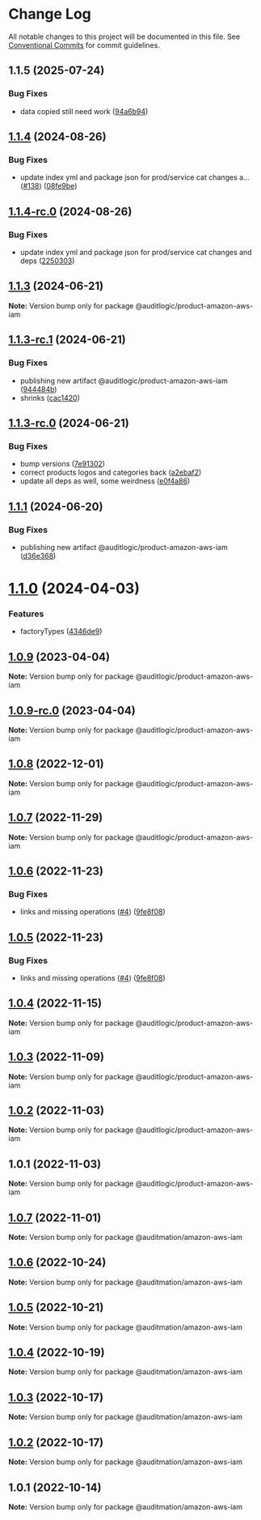 # Change Log

All notable changes to this project will be documented in this file.
See [Conventional Commits](https://conventionalcommits.org) for commit guidelines.

## 1.1.5 (2025-07-24)


### Bug Fixes

* data copied still need work ([94a6b94](https://github.com/zerobias-org/product/commit/94a6b942fb0516367548599d739529536132755a))





## [1.1.4](https://github.com/auditlogic/product/compare/@auditlogic/product-amazon-aws-iam@1.1.3...@auditlogic/product-amazon-aws-iam@1.1.4) (2024-08-26)


### Bug Fixes

* update index yml and package json for prod/service cat changes a… ([#138](https://github.com/auditlogic/product/issues/138)) ([08fe9be](https://github.com/auditlogic/product/commit/08fe9beb1c8457462a19bc69caa02e6212d97e1a))





## [1.1.4-rc.0](https://github.com/auditlogic/product/compare/@auditlogic/product-amazon-aws-iam@1.1.3...@auditlogic/product-amazon-aws-iam@1.1.4-rc.0) (2024-08-26)


### Bug Fixes

* update index yml and package json for prod/service cat changes and deps ([2250303](https://github.com/auditlogic/product/commit/225030363a363608240135b7ebed386b28f01e4b))





## [1.1.3](https://github.com/auditlogic/product/compare/@auditlogic/product-amazon-aws-iam@1.1.3-rc.1...@auditlogic/product-amazon-aws-iam@1.1.3) (2024-06-21)

**Note:** Version bump only for package @auditlogic/product-amazon-aws-iam





## [1.1.3-rc.1](https://github.com/auditlogic/product/compare/@auditlogic/product-amazon-aws-iam@1.1.3-rc.0...@auditlogic/product-amazon-aws-iam@1.1.3-rc.1) (2024-06-21)


### Bug Fixes

* publishing new artifact @auditlogic/product-amazon-aws-iam ([944484b](https://github.com/auditlogic/product/commit/944484b7344755bcc0875524aec1f17a711a0c9c))
* shrinks ([cac1420](https://github.com/auditlogic/product/commit/cac14200fefcd8183ab69fe89a47bd3f70f563e9))





## [1.1.3-rc.0](https://github.com/auditlogic/product/compare/@auditlogic/product-amazon-aws-iam@1.1.1...@auditlogic/product-amazon-aws-iam@1.1.3-rc.0) (2024-06-21)


### Bug Fixes

* bump versions ([7e91302](https://github.com/auditlogic/product/commit/7e913023b8b312150ed7762c32fbbe616be71de5))
* correct products logos and categories back ([a2ebaf2](https://github.com/auditlogic/product/commit/a2ebaf2efe8e232e6ff22c774c456048771f9469))
* update all deps as well, some weirdness ([e0f4a86](https://github.com/auditlogic/product/commit/e0f4a864714e2d3de6bbf3da014d5312fe53be2f))





## [1.1.1](https://github.com/auditlogic/product/compare/@auditlogic/product-amazon-aws-iam@1.1.0...@auditlogic/product-amazon-aws-iam@1.1.1) (2024-06-20)


### Bug Fixes

* publishing new artifact @auditlogic/product-amazon-aws-iam ([d36e368](https://github.com/auditlogic/product/commit/d36e368155fbe2c615e94920e8b3ec0704b19465))





# [1.1.0](https://github.com/auditlogic/product/compare/@auditlogic/product-amazon-aws-iam@1.0.9...@auditlogic/product-amazon-aws-iam@1.1.0) (2024-04-03)


### Features

* factoryTypes ([4346de9](https://github.com/auditlogic/product/commit/4346de92693aee892fccf725338ffc7b80ab182b))





## [1.0.9](https://github.com/auditlogic/product/compare/@auditlogic/product-amazon-aws-iam@1.0.8...@auditlogic/product-amazon-aws-iam@1.0.9) (2023-04-04)

**Note:** Version bump only for package @auditlogic/product-amazon-aws-iam





## [1.0.9-rc.0](https://github.com/auditlogic/product/compare/@auditlogic/product-amazon-aws-iam@1.0.8...@auditlogic/product-amazon-aws-iam@1.0.9-rc.0) (2023-04-04)

**Note:** Version bump only for package @auditlogic/product-amazon-aws-iam





## [1.0.8](https://github.com/auditlogic/product/compare/@auditlogic/product-amazon-aws-iam@1.0.7...@auditlogic/product-amazon-aws-iam@1.0.8) (2022-12-01)

**Note:** Version bump only for package @auditlogic/product-amazon-aws-iam





## [1.0.7](https://github.com/auditlogic/product/compare/@auditlogic/product-amazon-aws-iam@1.0.6...@auditlogic/product-amazon-aws-iam@1.0.7) (2022-11-29)

**Note:** Version bump only for package @auditlogic/product-amazon-aws-iam





## [1.0.6](https://github.com/auditlogic/product/compare/@auditlogic/product-amazon-aws-iam@1.0.4...@auditlogic/product-amazon-aws-iam@1.0.6) (2022-11-23)


### Bug Fixes

* links and missing operations ([#4](https://github.com/auditlogic/product/issues/4)) ([9fe8f08](https://github.com/auditlogic/product/commit/9fe8f08fe7c57fdb79f991ac35bd6ac2e7dcad38))





## [1.0.5](https://github.com/auditlogic/product/compare/@auditlogic/product-amazon-aws-iam@1.0.4...@auditlogic/product-amazon-aws-iam@1.0.5) (2022-11-23)


### Bug Fixes

* links and missing operations ([#4](https://github.com/auditlogic/product/issues/4)) ([9fe8f08](https://github.com/auditlogic/product/commit/9fe8f08fe7c57fdb79f991ac35bd6ac2e7dcad38))





## [1.0.4](https://github.com/auditlogic/product/compare/@auditlogic/product-amazon-aws-iam@1.0.3...@auditlogic/product-amazon-aws-iam@1.0.4) (2022-11-15)

**Note:** Version bump only for package @auditlogic/product-amazon-aws-iam





## [1.0.3](https://github.com/auditlogic/product/compare/@auditlogic/product-amazon-aws-iam@1.0.2...@auditlogic/product-amazon-aws-iam@1.0.3) (2022-11-09)

**Note:** Version bump only for package @auditlogic/product-amazon-aws-iam





## [1.0.2](https://github.com/auditlogic/product/compare/@auditlogic/product-amazon-aws-iam@1.0.1...@auditlogic/product-amazon-aws-iam@1.0.2) (2022-11-03)

**Note:** Version bump only for package @auditlogic/product-amazon-aws-iam





## 1.0.1 (2022-11-03)

**Note:** Version bump only for package @auditlogic/product-amazon-aws-iam





## [1.0.7](https://github.com/auditmation/store-content/compare/@auditmation/amazon-aws-iam@1.0.6...@auditmation/amazon-aws-iam@1.0.7) (2022-11-01)

**Note:** Version bump only for package @auditmation/amazon-aws-iam





## [1.0.6](https://github.com/auditmation/store-content/compare/@auditmation/amazon-aws-iam@1.0.5...@auditmation/amazon-aws-iam@1.0.6) (2022-10-24)

**Note:** Version bump only for package @auditmation/amazon-aws-iam





## [1.0.5](https://github.com/auditmation/store-content/compare/@auditmation/amazon-aws-iam@1.0.4...@auditmation/amazon-aws-iam@1.0.5) (2022-10-21)

**Note:** Version bump only for package @auditmation/amazon-aws-iam





## [1.0.4](https://github.com/auditmation/store-content/compare/@auditmation/amazon-aws-iam@1.0.3...@auditmation/amazon-aws-iam@1.0.4) (2022-10-19)

**Note:** Version bump only for package @auditmation/amazon-aws-iam





## [1.0.3](https://github.com/auditmation/store-content/compare/@auditmation/amazon-aws-iam@1.0.2...@auditmation/amazon-aws-iam@1.0.3) (2022-10-17)

**Note:** Version bump only for package @auditmation/amazon-aws-iam





## [1.0.2](https://github.com/auditmation/store-content/compare/@auditmation/amazon-aws-iam@1.0.1...@auditmation/amazon-aws-iam@1.0.2) (2022-10-17)

**Note:** Version bump only for package @auditmation/amazon-aws-iam





## 1.0.1 (2022-10-14)

**Note:** Version bump only for package @auditmation/amazon-aws-iam
